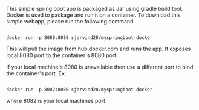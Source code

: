 This simple spring boot app is packaged as Jar using gradle build tool.
Docker is used to package and run it on a container.
To download this simple webapp, please run the following command
<p>
<code>
docker run -p 8080:8080 sjarvind28/myspringboot-docker
</code>
</p>

This will pull the image from hub.docker.com and runs the app.
It exposes local 8080 port to the container's 8080 port.

If your local machine's 8080 is unavailable then use a different port to bind the container's port.
Ex:
<p>
<code>
docker run -p 8082:8080 sjarvind28/myspringboot-docker
</code>
</p>
where 8082 is your local machines port.
